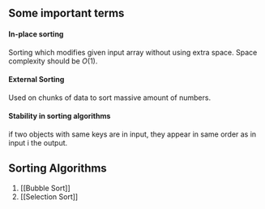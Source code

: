 ## Some important terms

#### In-place sorting
Sorting which modifies given input array without using extra space. Space complexity should be $O(1)$.

#### External Sorting
Used on chunks of data to sort massive amount of numbers.

#### Stability in sorting algorithms 
if two objects with same keys are in input, they appear in same order as in input i the output.

## Sorting Algorithms
1) [[Bubble Sort]]
2) [[Selection Sort]]